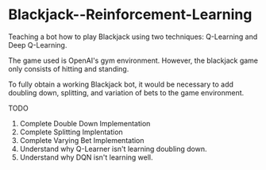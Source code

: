 # Blackjack--Reinforcement-Learning

Teaching a bot how to play Blackjack using two techniques: Q-Learning and Deep Q-Learning.

The game used is OpenAI's gym environment. However, the blackjack game only consists of hitting and standing.

To fully obtain a working Blackjack bot, it would be necessary to add doubling down, splitting, and variation of bets to the game environment.

TODO
1. Complete Double Down Implementation
2. Complete Splitting Implentation
3. Complete Varying Bet Implementation
4. Understand why Q-Learner isn't learning doubling down.
5. Understand why DQN isn't learning well.
